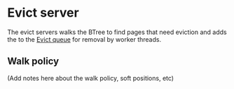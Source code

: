 # Evict server

The evict servers walks the BTree to find pages that need eviction and adds the to the [Evict queue](evict_queue.md) for removal by worker threads.

## Walk policy

(Add notes here about the walk policy, soft positions, etc)